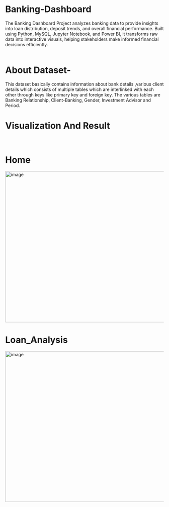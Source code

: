 # Banking-Dashboard
The Banking Dashboard Project analyzes banking data to provide insights into loan distribution, deposit trends, and overall financial performance. Built using Python, MySQL, Jupyter Notebook, and Power BI, it transforms raw data into interactive visuals, helping stakeholders make informed financial decisions efficiently.
<br>
<br>
# **About Dataset-**  
This dataset basically contains information about bank details ,various client details which consists of multiple tables which are interlinked with each other through keys like primary key and foreign key.
The various tables are Banking Relationship, Client-Banking, Gender, Investment Advisor and Period.
<br>
# **Visualization And Result**
<br>


# Home
<img width="940" height="481" alt="image" src="https://github.com/user-attachments/assets/ffdd816c-e518-423e-850b-26b4293e2c35" />
<br>

# Loan_Analysis
<img width="940" height="480" alt="image" src="https://github.com/user-attachments/assets/1ceaa8b0-be54-4065-b362-dd675be30036" />
